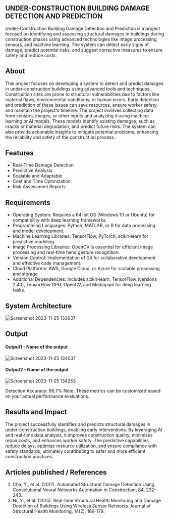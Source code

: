 ## UNDER-CONSTRUCTION BUILDING DAMAGE DETECTION AND PREDICTION
Under-Construction Building Damage Detection and Prediction is a project focused on identifying and assessing structural damages in buildings during construction phases using advanced technologies like image processing, sensors, and machine learning. The system can detect early signs of damage, predict potential risks, and suggest corrective measures to ensure safety and reduce costs.

## About
<!--Detailed Description about the project-->
This project focuses on developing a system to detect and predict damages in under-construction buildings using advanced tools and techniques. Construction sites are prone to structural vulnerabilities due to factors like material flaws, environmental conditions, or human errors. Early detection and prediction of these issues can save resources, ensure worker safety, and maintain the project's timeline.
The project involves collecting data from sensors, images, or other inputs and analyzing it using machine learning or AI models. These models identify existing damages, such as cracks or material degradation, and predict future risks. The system can also provide actionable insights to mitigate potential problems, enhancing the reliability and safety of the construction process.
## Features
<!--List the features of the project as shown below-->
- Real-Time Damage Detection
- Predictive Analysis
- Scalable and Adaptable
- Cost and Time Optimization
- Risk Assessment Reports
## Requirements
<!--List the requirements of the project as shown below-->
* Operating System: Requires a 64-bit OS (Windows 10 or Ubuntu) for compatibility with deep learning frameworks.
* Programming Languages: Python, MATLAB, or R for data processing and model development.
* Machine Learning Libraries: TensorFlow, PyTorch, scikit-learn for predictive modeling.
* Image Processing Libraries: OpenCV is essential for efficient image processing and real-time hand gesture recognition.
* Version Control: Implementation of Git for collaborative development and effective code management.
* Cloud Platforms: AWS, Google Cloud, or Azure for scalable processing and storage
* Additional Dependencies: Includes scikit-learn, TensorFlow (versions 2.4.1), TensorFlow GPU, OpenCV, and Mediapipe for deep learning tasks.

## System Architecture
<!--Embed the system architecture diagram as shown below-->

![Screenshot 2023-11-25 133637](https://github.com/<<yourusername>>/Hand-Gesture-Recognition-System/assets/75235455/a60c11f3-0a11-47fb-ac89-755d5f45c995)


## Output

<!--Embed the Output picture at respective places as shown below as shown below-->
#### Output1 - Name of the output

![Screenshot 2023-11-25 134037](https://github.com/<<yourusername>>/Hand-Gesture-Recognition-System/assets/75235455/8c2b6b5c-5ed2-4ec4-b18e-5b6625402c16)

#### Output2 - Name of the output
![Screenshot 2023-11-25 134253](https://github.com/<<yourusername>>/Hand-Gesture-Recognition-System/assets/75235455/5e05c981-05ca-4aaa-aea2-d918dcf25cb7)

Detection Accuracy: 96.7%
Note: These metrics can be customized based on your actual performance evaluations.


## Results and Impact
<!--Give the results and impact as shown below-->
The project successfully identifies and predicts structural damages in under-construction buildings, enabling early interventions. By leveraging AI and real-time data analysis, it improves construction quality, minimizes repair costs, and enhances worker safety. The predictive capabilities reduce delays, optimize resource utilization, and ensure compliance with safety standards, ultimately contributing to safer and more efficient construction practices.

## Articles published / References
1. Cha, Y., et al. (2017). Automated Structural Damage Detection Using Convolutional Neural Networks.Automation in Construction, 84, 232-243.
2. Ni, Y., et al. (2015). Real-time Structural Health Monitoring and Damage Detection of Buildings Using Wireless Sensor Networks.Journal of Structural Health Monitoring, 14(2), 169-179.
